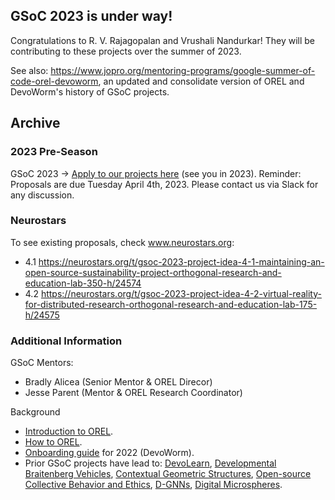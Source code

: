 ## GSoC 2023 is under way!
Congratulations to R. V. Rajagopalan and Vrushali Nandurkar! They will be contributing to these projects over the summer of 2023. 

See also: https://www.jopro.org/mentoring-programs/google-summer-of-code-orel-devoworm, an updated and consolidate version of OREL and DevoWorm's history of GSoC projects. 






## Archive

### 2023 Pre-Season
GSoC 2023 -> [Apply to our projects here](https://summerofcode.withgoogle.com/) (see you in 2023).
Reminder: Proposals are due Tuesday April 4th, 2023. Please contact us via Slack for any discussion.

### Neurostars
To see existing proposals, check www.neurostars.org:
* 4.1 https://neurostars.org/t/gsoc-2023-project-idea-4-1-maintaining-an-open-source-sustainability-project-orthogonal-research-and-education-lab-350-h/24574
* 4.2 https://neurostars.org/t/gsoc-2023-project-idea-4-2-virtual-reality-for-distributed-research-orthogonal-research-and-education-lab-175-h/24575
  
### Additional Information  
GSoC Mentors: 
* Bradly Alicea (Senior Mentor & OREL Direcor)
* Jesse Parent (Mentor & OREL Research Coordinator)

Background

* [Introduction to OREL](https://github.com/OREL-group/Onboarding/blob/main/Intro-to-OREL.md).
* [How to OREL](https://orel-group.github.io/join/).  
* [Onboarding guide](https://github.com/devoworm/Proposals-Public-Lectures/blob/master/Onboarding%20Guide/onboarding-guide.md) for 2022 (DevoWorm). 
* Prior GSoC projects have lead to: [DevoLearn](https://github.com/DevoLearn/devolearn), [Developmental Braitenberg Vehicles](https://github.com/OREL-group/dBV), [Contextual Geometric Structures](https://github.com/Orthogonal-Research-Lab/CGS), [Open-source Collective Behavior and Ethics](https://github.com/OREL-group/GSoC/tree/main/Open%20Source%20Ethics), [D-GNNs](https://github.com/DevoLearn/DevoGraph), [Digital Microspheres](https://github.com/devoworm/GSoC-2022/tree/main/Digital-Microsphere).


